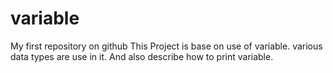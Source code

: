 # variable
My first repository on github
This Project is base on use of variable.
various data types are use in it.
And also describe how to print variable.
